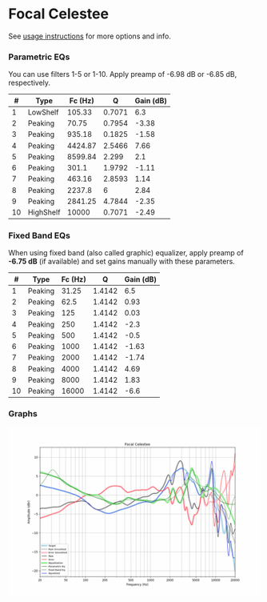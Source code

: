 # Focal Celestee
See [usage instructions](https://github.com/jaakkopasanen/AutoEq#usage) for more options and info.

### Parametric EQs
You can use filters 1-5 or 1-10. Apply preamp of -6.98 dB or -6.85 dB, respectively.

|   # | Type      |   Fc (Hz) |      Q |   Gain (dB) |
|-----|-----------|-----------|--------|-------------|
|   1 | LowShelf  |    105.33 | 0.7071 |        6.3  |
|   2 | Peaking   |     70.75 | 0.7954 |       -3.38 |
|   3 | Peaking   |    935.18 | 0.1825 |       -1.58 |
|   4 | Peaking   |   4424.87 | 2.5466 |        7.66 |
|   5 | Peaking   |   8599.84 | 2.299  |        2.1  |
|   6 | Peaking   |    301.1  | 1.9792 |       -1.11 |
|   7 | Peaking   |    463.16 | 2.8593 |        1.14 |
|   8 | Peaking   |   2237.8  | 6      |        2.84 |
|   9 | Peaking   |   2841.25 | 4.7844 |       -2.35 |
|  10 | HighShelf |  10000    | 0.7071 |       -2.49 |

### Fixed Band EQs
When using fixed band (also called graphic) equalizer, apply preamp of **-6.75 dB** (if available) and set gains manually with these parameters.

|   # | Type    |   Fc (Hz) |      Q |   Gain (dB) |
|-----|---------|-----------|--------|-------------|
|   1 | Peaking |     31.25 | 1.4142 |        6.5  |
|   2 | Peaking |     62.5  | 1.4142 |        0.93 |
|   3 | Peaking |    125    | 1.4142 |        0.03 |
|   4 | Peaking |    250    | 1.4142 |       -2.3  |
|   5 | Peaking |    500    | 1.4142 |       -0.5  |
|   6 | Peaking |   1000    | 1.4142 |       -1.63 |
|   7 | Peaking |   2000    | 1.4142 |       -1.74 |
|   8 | Peaking |   4000    | 1.4142 |        4.69 |
|   9 | Peaking |   8000    | 1.4142 |        1.83 |
|  10 | Peaking |  16000    | 1.4142 |       -6.6  |

### Graphs
![](./Focal%20Celestee.png)
